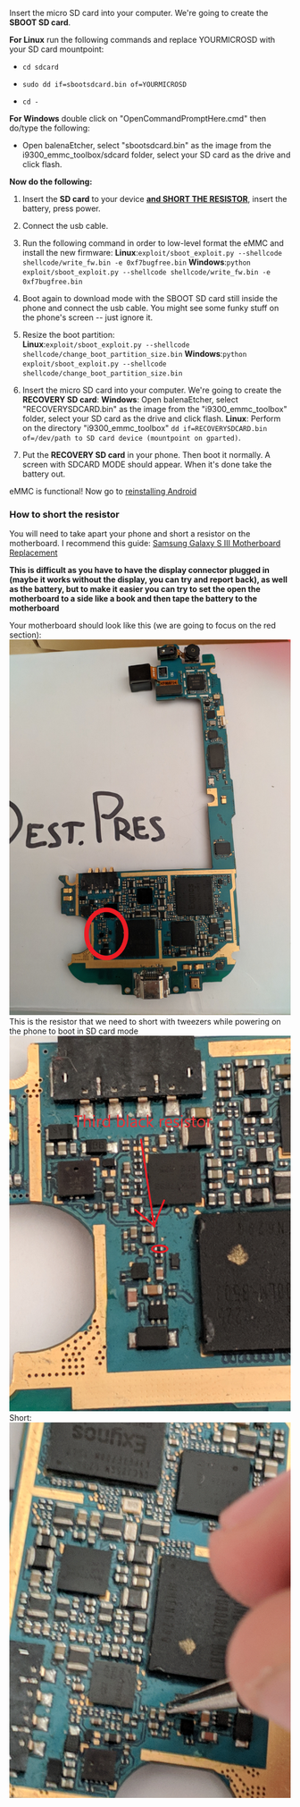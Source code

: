 Insert the micro SD card into your computer. We're going to create the **SBOOT SD card**.

**For Linux** run the following commands and replace YOURMICROSD with your SD card mountpoint:

* `cd sdcard`

* `sudo dd if=sbootsdcard.bin of=YOURMICROSD`

* `cd -`

**For Windows** double click on "OpenCommandPromptHere.cmd" then do/type the following:

* Open balenaEtcher, select "sbootsdcard.bin" as the image from the i9300_emmc_toolbox/sdcard folder, select your SD card as the drive and click flash.


**Now do the following:**

1. Insert the **SD card** to your device [**and SHORT THE RESISTOR**](#how-to-short-the-resistor), insert the battery, press power. 

2. Connect the usb cable.

3. Run the following command in order to low-level format the eMMC and install the new firmware: 
 **Linux**:`exploit/sboot_exploit.py --shellcode shellcode/write_fw.bin -e 0xf7bugfree.bin`
 **Windows**:`python exploit/sboot_exploit.py --shellcode shellcode/write_fw.bin -e 0xf7bugfree.bin`

4. Boot again to download mode with the SBOOT SD card still inside the phone and connect the usb cable. You might see some funky stuff on the phone's screen -- just ignore it.

5. Resize the boot partition:  
**Linux**:`exploit/sboot_exploit.py --shellcode shellcode/change_boot_partition_size.bin`
**Windows**:`python exploit/sboot_exploit.py --shellcode shellcode/change_boot_partition_size.bin`

6. Insert the micro SD card into your computer. We're going to create the **RECOVERY SD card**:
**Windows**: Open balenaEtcher, select "RECOVERYSDCARD.bin" as the image from the "i9300_emmc_toolbox" folder, select your SD card as the drive and click flash. 
**Linux**: Perform on the directory "i9300_emmc_toolbox" `dd if=RECOVERYSDCARD.bin of=/dev/path to SD card device (mountpoint on gparted)`.


7. Put the **RECOVERY SD card** in your phone. Then boot it normally. A screen with SDCARD MODE should appear. When it's done take the battery out.

eMMC is functional! Now go to [reinstalling Android](Reinstalling-Android.md)

### How to short the resistor
You will need to take apart your phone and short a resistor on the motherboard. I recommend this guide: [Samsung Galaxy S III Motherboard Replacement
](https://www.ifixit.com/Guide/Samsung+Galaxy+S+III+Motherboard+Replacement/12696)

**This is difficult as you have to have the display connector plugged in (maybe it works without the display, you can try and report back), as well as the battery, but to make it easier you can try to set the open the motherboard to a side like a book and then tape the battery to the motherboard**


Your motherboard should look like this (we are going to focus on the red section):
![board](Pictures/board.jpg)
This is the resistor that we need to short with tweezers while powering on the phone to boot in SD card mode 
![third_resistor](Pictures/third_resistor.jpg)
Short:
![short](Pictures/short.jpg)
